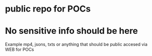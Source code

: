 # public repo for POCs
# No sensitive info should be here

Example mp4, jsons, txts or anything that should be public accesed via WEB for POCs
